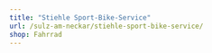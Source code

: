 ```yaml
---
title: "Stiehle Sport-Bike-Service"
url: /sulz-am-neckar/stiehle-sport-bike-service/
shop: Fahrrad
---
```

